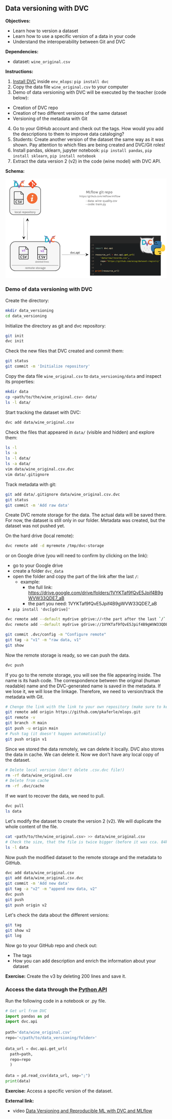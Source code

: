 ## Data versioning with DVC

**Objectives:**

- Learn how to version a dataset
- Learn how to use a specific version of a data in your code
- Understand the interoperability between Git and DVC

**Dependencies:**

- dataset: `wine_original.csv`

**Instructions:**

1. [Install DVC](https://dvc.org/doc/install) inside `env_mlops`: `pip install dvc`
2. Copy the data file `wine_original.csv` to your computer
3. Demo of data versioning with DVC will be executed by the teacher (code below):
  - Creation of DVC repo
  - Creation of two different versions of the same dataset
  - Versioning of the metadata with Git
4. Go to your GitHub account and check out the tags. How would you add the descriptions to them to improve data cataloging?
5. Students: Create another version of the dataset the same way as it was shown. Pay attention to which files are being created and DVC/Git roles!
6. Install pandas, sklearn, jupyter notebook:
`pip install pandas`, `pip install sklearn`, `pip install notebook`
7. Extract the data version 2 (v2) in the code (wine model) with DVC API.

**Schema:**

![Lab work](./assets/lab_schema.png)

### Demo of data versioning with DVC

Create the directory:

```bash
mkdir data_versioning
cd data_versioning
```

Initialize the directory as git and dvc repository:

```bash
git init
dvc init
```

Check the new files that DVC created and commit them:

```bash
git status
git commit -m 'Initialize repository'
```

Copy the data file `wine_original.csv` to `data_versioning/data` and inspect its properties:

```bash
mkdir data
cp <path/to/the/wine_original.csv> data/
ls -l data/
```

Start tracking the dataset with DVC:

```bash
dvc add data/wine_original.csv
```

Check the files that appeared in `data/` (visible and hidden) and explore them:

```bash
ls -l
ls -a
ls -l data/
ls -a data/
vim data/wine_original.csv.dvc
vim data/.gitignore
```

Track metadata with git:

```bash
git add data/.gitignore data/wine_original.csv.dvc
git status
git commit -m 'Add raw data'
```

Create DVC remote storage for the data. The actual data will be saved there.
For now, the dataset is still only in our folder. Metadata was created, but the dataset was
not pushed yet.

On the hard drive (local remote):

```bash
dvc remote add -d myremote /tmp/dvc-storage
```

or on Google drive (you will need to confirm by clicking on the link):

- go to your Google drive
- create a folder `dvc_data`
- open the folder and copy the part of the link after the last `/`:
  - example:
    - the full link: https://drive.google.com/drive/folders/1VYKTaf9fQvE5Jpif4B9gWVW33QDE7_aB
    - the part you need: 1VYKTaf9fQvE5Jpif4B9gWVW33QDE7_aB
- `pip install 'dvc[gdrive]'`

```bash
dvc remote add --default mydrive gdrive://<the part after the last `/` >
dvc remote add --default mydrive gdrive://1VYKTaf9fQvE5Jpif4B9gWVW33QDE7_aB
```

```bash
git commit .dvc/config -m "Configure remote"
git tag -a "v1" -m "raw data, v1"
git show
```

Now the remote storage is ready, so we can push the data.

```bash
dvc push
```

If you go to the remote storage, you will see the file appearing inside. The name is its hash code.
The correspondence between the original (human readable) name and the DVC-generated name is saved in the metadata. If we lose it, we will lose the linkage. Therefore, we need to version/track the metadata with Git.

```bash
# Chenge the link with the link to your own repository (make sure to keep .git at the end!)
git remote add origin https://github.com/pkaferle/mlops.git
git remote -v
git branch -M main
git push -u origin main
# Push tag (it doesn't happen automatically)
git push origin v1
```

Since we stored the data remotely, we can delete it locally.
DVC also stores the data in cache. We can delete it. Now we don't have any local copy of the dataset.

```bash
# Delete local version (don't delete .csv.dvc file!)
rm -rf data/wine_original.csv
# Delete from cache
rm -rf .dvc/cache
```

If we want to recover the data, we need to pull.

```bash
dvc pull
ls data
```

Let's modify the dataset to create the version 2 (v2). We will duplicate the whole content of the file.

```bash
cat <path/to/the/wine_original.csv> >> data/wine_original.csv
# Check the size, that the file is twice bigger (before it was cca. 84kB)
ls -l data
```

Now push the modified dataset to the remote storage and the metadata to GitHub.

```bash
dvc add data/wine_original.csv
git add data/wine_original.csv.dvc
git commit -m 'Add new data'   
git tag -a "v2" -m "append new data, v2"  
dvc push
git push
git push origin v2
```

Let's check the data about the different versions:

```bash
git tag
git show v2
git log
```

Now go to your GitHub repo and check out:

- The tags
- How you can add description and enrich the information about your dataset

**Exercise:** Create the v3 by deleting 200 lines and save it.

### Access the data through the [Python API](https://dvc.org/doc/api-reference)

Run the following code in a notebook or .py file.

```python
# Get url from DVC
import pandas as pd
import dvc.api

path='data/wine_original.csv'
repo='</path/to/data_versioning/folder>'

data_url = dvc.api.get_url(
  path=path,
  repo=repo
  )

data = pd.read_csv(data_url, sep=";")
print(data)
```

**Exercise:** Access a specific version of the dataset.

**External link:**

- video [Data Versioning and Reproducible ML with DVC and MLflow](https://www.youtube.com/watch?v=W2DvpCYw22o)
